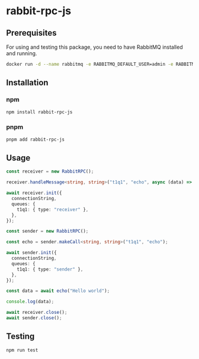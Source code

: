 # rabbit-rpc-js

## Prerequisites

For using and testing this package, you need to have RabbitMQ installed and running.

```bash
docker run -d --name rabbitmq -e RABBITMQ_DEFAULT_USER=admin -e RABBITMQ_DEFAULT_PASS=admin -p 5672:5672 -p 15672:15672 rabbitmq:4.0-management
```

## Installation

### npm

```bash
npm install rabbit-rpc-js
```

### pnpm

```bash
pnpm add rabbit-rpc-js
```

## Usage

```ts
const receiver = new RabbitRPC();

receiver.handleMessage<string, string>("t1q1", "echo", async (data) => data);

await receiver.init({
  connectionString,
  queues: {
    t1q1: { type: "receiver" },
  },
});

const sender = new RabbitRPC();

const echo = sender.makeCall<string, string>("t1q1", "echo");

await sender.init({
  connectionString,
  queues: {
    t1q1: { type: "sender" },
  },
});

const data = await echo("Hello world");

console.log(data);

await receiver.close();
await sender.close();
```

## Testing

```bash
npm run test
```
